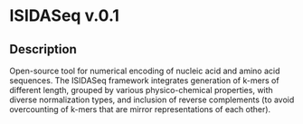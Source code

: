 # ISIDASeq v.0.1

## Description
Open-source tool for numerical encoding of nucleic acid and amino acid sequences. The ISIDASeq framework integrates generation of k-mers of different length, grouped by various physico-chemical properties, with diverse normalization types, and inclusion of reverse complements (to avoid overcounting of k-mers that are mirror representations of each other).
